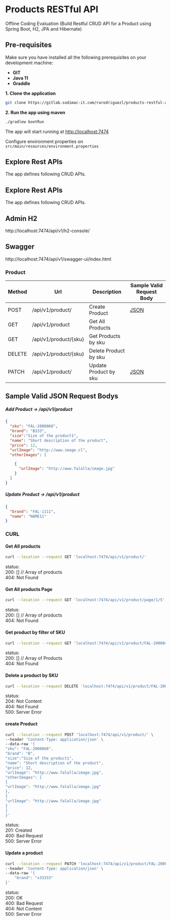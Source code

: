 # Products RESTful API

Offline Coding Evaluation (Build Restful CRUD API for a Product using Spring Boot, H2, JPA and Hibernate)

## Pre-requisites

Make sure you have installed all the following prerequisites on your development machine:

* **GIT**
* **Java 11**
* **Graddle**

**1. Clone the application**

```bash
git clone https://gitlab.sodimac-it.com/rarodriguezl/products-restful-api.git
```

**2. Run the app using maven**

```bash
./gradlew bootRun
```

The app will start running at <http://localhost:7474>

Configure environment properties on `src/main/resources/environment.properties`

## Explore Rest APIs

The app defines following CRUD APIs.

## Explore Rest APIs

The app defines following CRUD APIs.

## Admin H2

http://localhost:7474/api/v1/h2-console/

## Swagger

http://localhost:7474/api/v1/swagger-ui/index.html

### Product

| Method | Url | Description | Sample Valid Request Body | 
| ------ | --- | ---------- | --------------------------- |
| POST   | /api/v1/product/ | Create Product | [JSON](#createProduct) |
| GET   | /api/v1/product | Get All Products  | |
| GET   | /api/v1/product/{sku} | Get Products by sku|
| DELETE   | /api/v1/product/{sku} | Delete Product by sku  |  |
| PATCH   | /api/v1/product/ | Update Product by sku | [JSON](#updateProduct) |

## Sample Valid JSON Request Bodys

##### <a id="createProduct">Add Product -> /api/v1/product</a>

```json
{
  "sku": "FAL-2000068",
  "brand": "B333",
  "size":"Size of the product1",
  "name": "Short description of the product",
  "price": 12,
  "urlImage": "http://www.image.cl",
  "otherImages": [

    {
      "urlImage": "http://www.falalla/image.jpg"
    }
  ]
}
```

##### <a id="updateProduct">Update Product -> /api/v1/product</a>

```json
{
  "brand": "FAL-1111",
  "name": "NAME11"
}
```

### CURL

#### Get All products

```sh
curl --location --request GET 'localhost:7474/api/v1/product/'
```

status:  
200: []  // Array of products  
404: Not Found

#### Get All products Page

```sh
curl --location --request GET 'localhost:7474/api/v1/product/page/1/5'
```

status:  
200: []  // Array of products  
404: Not Found

#### Get product by filter of SKU

```sh
curl --location --request GET 'localhost:7474/api/v1/product/FAL-2000049'
```

status:  
200: [] // Array of Products    
404: Not Found

#### Delete a product by SKU

```sh
curl --location --request DELETE 'localhost:7474/api/v1/product/FAL-2000049'
```

status:  
204: Not Content  
404: Not Found  
500: Server Error

#### create Product

```sh
curl --location --request POST 'localhost:7474/api/v1/product/' \  
--header 'Content-Type: application/json' \  
--data-raw '{  
"sku": "FAL-2000068",  
"brand": "B",  
"size":"Size of the product1",  
"name": "Short description of the product",  
"price": 12,  
"urlImage": "http://www.falalla/image.jpg",  
"otherImages": [  
{  
"urlImage": "http://www.falalla/image.jpg"  
},  
{
"urlImage": "http://www.falalla/image.jpg"
}  
]  
}'  
```

status:  
201: Created   
400: Bad Request   
500: Server Error

#### Update a product

```sh
curl --location --request PATCH 'localhost:7474/api/v1/product/FAL-2000049' \  
--header 'Content-Type: application/json' \  
--data-raw '{
    "brand": "x33333"  
}'
```

status:  
200: OK   
400: Bad Request   
404: Not Content   
500: Server Error 
